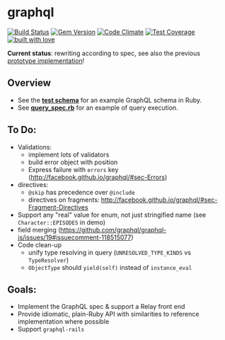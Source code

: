 # graphql

[![Build Status](https://travis-ci.org/rmosolgo/graphql-ruby.svg?branch=master)](https://travis-ci.org/rmosolgo/graphql-ruby)
[![Gem Version](https://badge.fury.io/rb/graphql.svg)](https://rubygems.org/gems/graphql)
[![Code Climate](https://codeclimate.com/github/rmosolgo/graphql-ruby/badges/gpa.svg)](https://codeclimate.com/github/rmosolgo/graphql-ruby)
[![Test Coverage](https://codeclimate.com/github/rmosolgo/graphql-ruby/badges/coverage.svg)](https://codeclimate.com/github/rmosolgo/graphql-ruby)
[![built with love](https://cloud.githubusercontent.com/assets/2231765/6766607/d07992c6-cfc9-11e4-813f-d9240714dd50.png)](http://rmosolgo.github.io/react-badges/)

__Current status__: rewriting according to spec, see also the previous [prototype implementation](https://github.com/rmosolgo/graphql-ruby/tree/74ad3c30a6d8db010ec3856f5871f8a02fcfba42)!

## Overview

- See the __[test schema](https://github.com/rmosolgo/graphql-ruby/blob/master/spec/support/dummy_app.rb)__ for an example GraphQL schema in Ruby.
- See __[query_spec.rb](https://github.com/rmosolgo/graphql-ruby/blob/master/spec/graph_ql/query_spec.rb)__ for an example of query execution.

## To Do:

- Validations:
  - implement lots of validators
  - build error object with position
  - Express failure with `errors` key (http://facebook.github.io/graphql/#sec-Errors)
- directives:
  - `@skip` has precedence over `@include`
  - directives on fragments: http://facebook.github.io/graphql/#sec-Fragment-Directives
- Support any "real" value for enum, not just stringified name (see `Character::EPISODES` in demo)
- field merging (https://github.com/graphql/graphql-js/issues/19#issuecomment-118515077)
- Code clean-up
  - unify type resolving in query (`UNRESOLVED_TYPE_KINDS` vs `TypeResolver`)
  - `ObjectType` should `yield(self)` instead of `instance_eval`

## Goals:

- Implement the GraphQL spec & support a Relay front end
- Provide idiomatic, plain-Ruby API with similarities to reference implementation where possible
- Support `graphql-rails`
